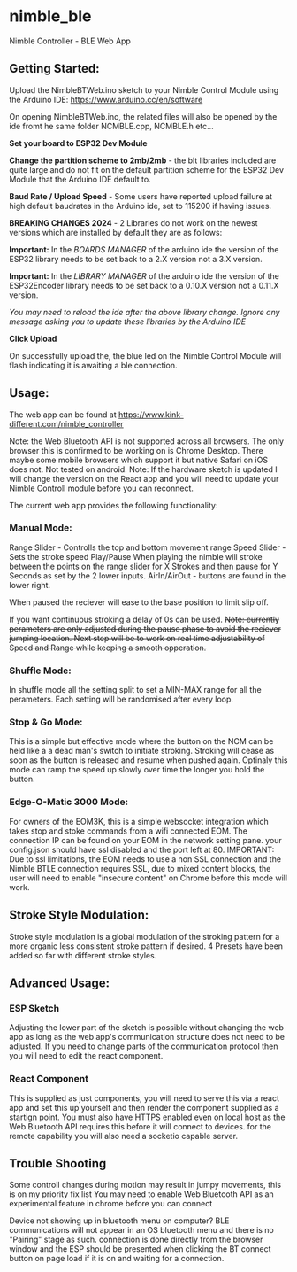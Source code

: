 
# nimble_ble
Nimble Controller - BLE Web App

## Getting Started:
Upload the NimbleBTWeb.ino sketch to your Nimble Control Module using the Arduino IDE: https://www.arduino.cc/en/software

On opening NimbleBTWeb.ino, the related files will also be opened by the ide fromt he same folder NCMBLE.cpp, NCMBLE.h etc...

**Set your board to ESP32 Dev Module**

**Change the partition scheme to 2mb/2mb** - the blt libraries included are quite large and do not fit on the default partition scheme for the ESP32 Dev Module that the Arduino IDE default to.

**Baud Rate / Upload Speed** - Some users have reported upload failure at high default baudrates in the Arduino ide, set to 115200 if having issues.

**BREAKING CHANGES 2024** - 2 Libraries do not work on the newest versions which are installed by default they are as follows:

**Important:** In the *BOARDS MANAGER* of the arduino ide the version of the ESP32 library needs to be set back to a 2.X version not a 3.X version. 

**Important:** In the *LIBRARY MANAGER* of the arduino ide the version of the ESP32Encoder library needs to be set back to a 0.10.X version not a 0.11.X version. 

*You may need to reload the ide  after the above library change. Ignore any message asking you to update these libraries by the Arduino IDE*

**Click Upload**

On successfully upload the, the blue led on the Nimble Control Module will flash indicating it is awaiting a ble connection.

## Usage:
The web app can be found at https://www.kink-different.com/nimble_controller

Note: the Web Bluetooth API is not supported across all browsers. The only browser this is confirmed to be working on is Chrome Desktop. There maybe some mobile browsers which support it but native Safari on iOS does not. Not tested on android.
Note: If the hardware sketch is updated I will change the version on the React app and you will need to update your Nimble Controll module before you can reconnect.

The current web app provides the following functionality:

### Manual Mode:
Range Slider - Controlls the top and bottom movement range
Speed Slider - Sets the stroke speed
Play/Pause
When playing the nimble will stroke between the points on the range slider for X Strokes and then pause for Y Seconds as set by the 2 lower inputs.
AirIn/AirOut - buttons are found in the lower right.

When paused the reciever will ease to the base position to limit slip off.

If you want continuous stroking a delay of 0s can be used.
~~Note: currently perameters are only adjusted during the pause phase to avoid the reciever jumping location. Next step will be to work on real time adjustability of Speed and Range while keeping a smooth opperation.~~

### Shuffle Mode:
In shuffle mode all the setting split to set a MIN-MAX range for all the perameters. Each setting will be randomised after every loop.

### Stop & Go Mode:
This is a simple but effective mode where the button on the NCM can be held like a a dead man's switch to initiate stroking. Stroking will cease as soon as the button is released and resume when pushed again. Optinaly this mode can ramp the speed up slowly over time the longer you hold the button.

### Edge-O-Matic 3000 Mode:
For owners of the EOM3K, this is a simple websocket integration which takes stop and stoke commands from a wifi connected EOM. The connection IP can be found on your EOM in the network setting pane. your config.json should have ssl disabled and the port left at 80.
IMPORTANT:
Due to ssl limitations, the EOM needs to use a non SSL connection and the Nimble BTLE connection requires SSL, due to mixed content blocks, the user will need to enable "insecure content" on Chrome before this mode will work.

## Stroke Style Modulation:

Stroke style modulation is a global modulation of the stroking pattern for a more organic less consistent stroke pattern if desired. 4 Presets have been added so far with different stroke styles. 

## Advanced Usage:
### ESP Sketch
Adjusting the lower part of the sketch is possible without changing the web app as long as the web app's communication structure does not need to be adjusted. If you need to change parts of the communication protocol then you will need to edit the react component. 
### React Component
This is supplied as just components, you will need to serve this via a react app and set this up yourself and then render the component supplied as a startign point. You must also have HTTPS enabled even on local host as the Web Bluetooth API requires this before it will connect to devices.
for the remote capability you will also need a socketio capable server.

## Trouble Shooting
Some controll changes during motion may result in jumpy movements, this is on my priority fix list
You may need to enable Web Bluetooth API as an experimental feature in chrome before you can connect

Device not showing up in bluetooth menu on computer?
BLE communications will not appear in an OS bluetooth menu and there is no "Pairing" stage as such. connection is done directly from the browser window and the ESP should be presented when clicking the BT connect button on page load if it is on and waiting for a connection.
